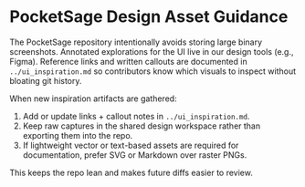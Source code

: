 # PocketSage Design Asset Guidance

The PocketSage repository intentionally avoids storing large binary screenshots. Annotated explorations for the UI live in our
design tools (e.g., Figma). Reference links and written callouts are documented in `../ui_inspiration.md` so contributors know
which visuals to inspect without bloating git history.

When new inspiration artifacts are gathered:
1. Add or update links + callout notes in `../ui_inspiration.md`.
2. Keep raw captures in the shared design workspace rather than exporting them into the repo.
3. If lightweight vector or text-based assets are required for documentation, prefer SVG or Markdown over raster PNGs.

This keeps the repo lean and makes future diffs easier to review.
